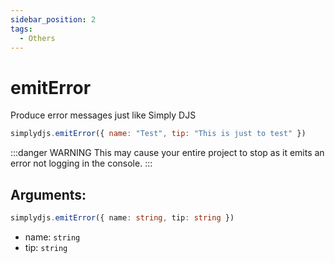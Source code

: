 ```yaml
---
sidebar_position: 2
tags:
  - Others
---
```


# emitError

Produce error messages just like Simply DJS

```js
simplydjs.emitError({ name: "Test", tip: "This is just to test" })
```


:::danger WARNING
This may cause your entire project to stop as it emits an error not logging in the console.
:::

## Arguments:
```ts
simplydjs.emitError({ name: string, tip: string })
```

- name: `string`
- tip: `string`
